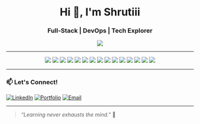 <h1 align="center">Hi 👋, I'm Shrutiii</h1>
<h3 align="center">Full-Stack | DevOps | Tech Explorer</h3>

<p align="center">
  <img src="https://readme-typing-svg.herokuapp.com?font=Fira+Code&duration=3000&pause=1000&color=61DAFB&center=true&vCenter=true&width=435&lines=Building+real-time+scalable+apps;Clean+code,+clean+architecture+%F0%9F%92%BB;Frontend+finesse.+Backend+brains.;Learning+DevOps+%2B+System+Design" />
</p>

---
<p align="center"> <!-- Languages --> <img src="https://img.shields.io/badge/-JavaScript-F7DF1E?style=flat-square&logo=javascript&logoColor=black" /> <img src="https://img.shields.io/badge/-TypeScript-3178C6?style=flat-square&logo=typescript&logoColor=white" /> <img src="https://img.shields.io/badge/-C++-00599C?style=flat-square&logo=c%2B%2B&logoColor=white" /> <img src="https://img.shields.io/badge/-Python-3776AB?style=flat-square&logo=python&logoColor=white" /> <!-- Frontend --> <img src="https://img.shields.io/badge/-React-61DAFB?style=flat-square&logo=react&logoColor=black" /> <img src="https://img.shields.io/badge/-Next.js-000000?style=flat-square&logo=nextdotjs&logoColor=white" /> <img src="https://img.shields.io/badge/-TailwindCSS-38B2AC?style=flat-square&logo=tailwind-css&logoColor=white" /> <!-- Backend --> <img src="https://img.shields.io/badge/-Node.js-339933?style=flat-square&logo=node.js&logoColor=white" /> <img src="https://img.shields.io/badge/-Express.js-000000?style=flat-square&logo=express&logoColor=white" /> <!-- Database --> <img src="https://img.shields.io/badge/-MongoDB-47A248?style=flat-square&logo=mongodb&logoColor=white" /> <img src="https://img.shields.io/badge/-PostgreSQL-336791?style=flat-square&logo=postgresql&logoColor=white" /> <img src="https://img.shields.io/badge/-Prisma-2D3748?style=flat-square&logo=prisma&logoColor=white" /> <!-- Tools & DevOps --> <img src="https://img.shields.io/badge/-Git-F05032?style=flat-square&logo=git&logoColor=white" /> <img src="https://img.shields.io/badge/-GitHub-181717?style=flat-square&logo=github&logoColor=white" /> <img src="https://img.shields.io/badge/-Vercel-000000?style=flat-square&logo=vercel&logoColor=white" /> </p>

---


### 📫 Let's Connect!
[![LinkedIn](https://img.shields.io/badge/-LinkedIn-0077B5?style=flat&logo=linkedin)](https://www.linkedin.com/in/your-link-here)
[![Portfolio](https://img.shields.io/badge/-Portfolio-ff69b4?style=flat&logo=web&logoColor=white)](https://your-portfolio-link.com)
[![Email](https://img.shields.io/badge/-Email-c14438?style=flat&logo=gmail&logoColor=white)](mailto:your.email@example.com)

---

> *“Learning never exhausts the mind.”* 🚀

